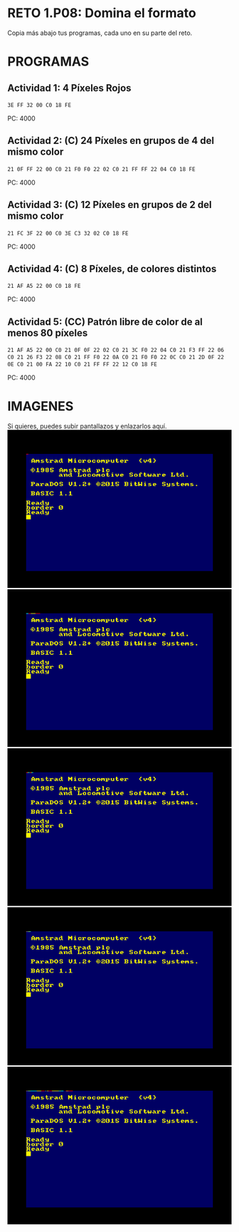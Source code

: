 # RETO 1.P08: Domina el formato
Copia más abajo tus programas, cada uno en su parte del reto.

# PROGRAMAS

## Actividad 1: 4 Píxeles Rojos
```
3E FF 32 00 C0 18 FE
```
PC: 4000

## Actividad 2: (C) 24 Píxeles en grupos de 4 del mismo color
```
21 0F FF 22 00 C0 21 F0 F0 22 02 C0 21 FF FF 22 04 C0 18 FE
```
PC: 4000

## Actividad 3: (C) 12 Píxeles en grupos de 2 del mismo color
```
21 FC 3F 22 00 C0 3E C3 32 02 C0 18 FE
```
PC: 4000

## Actividad 4: (C) 8 Píxeles, de colores distintos
```
21 AF A5 22 00 C0 18 FE
```
PC: 4000
## Actividad 5: (CC) Patrón libre de color de al menos 80 píxeles
```
21 AF A5 22 00 C0 21 0F 0F 22 02 C0 21 3C F0 22 04 C0 21 F3 FF 22 06 C0 21 26 F3 22 08 C0 21 FF F0 22 0A C0 21 F0 F0 22 0C C0 21 2D 0F 22 0E C0 21 00 FA 22 10 C0 21 FF FF 22 12 C0 18 FE
```
PC: 4000

# IMAGENES
Si quieres, puedes subir pantallazos y enlazarlos aquí.
![Actividad 1](/4rojos.bmp)
![Actividad 2](/24pixelesen4.bmp)
![Actividad 3](/12pixelesen2.bmp)
![Actividad 4](/8pixeles.bmp)
![Actividad 5](80pixeles.bmp)
